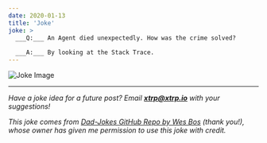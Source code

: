 ```yaml
---
date: 2020-01-13
title: 'Joke'
joke: >
  ___Q:___ An Agent died unexpectedly. How was the crime solved?
  
  ___A:___ By looking at the Stack Trace.
---
```


![Joke Image](https://private.xtrp.io/projects/DailyDeveloperJokes/public_image_server/images/5e125947cfb29.png)

---
*Have a joke idea for a future post? Email **[xtrp@xtrp.io](mailto:xtrp@xtrp.io)** with your suggestions!*

*This joke comes from [Dad-Jokes GitHub Repo by Wes Bos](https://github.com/wesbos/dad-jokes) (thank you!), whose owner has given me permission to use this joke with credit.*

<!-- 
Joke text:
___Q:___ An Agent died unexpectedly. How was the crime solved?

___A:___ By looking at the Stack Trace.
 -->

